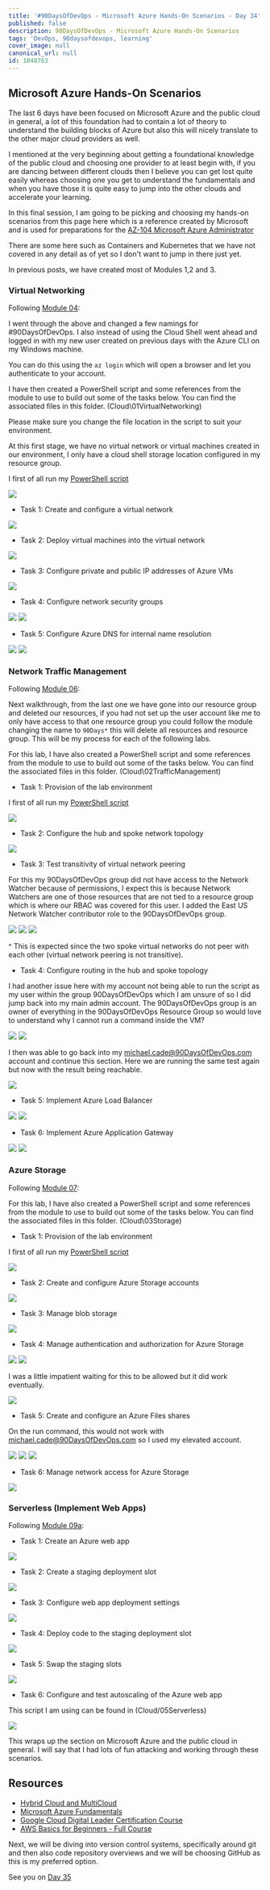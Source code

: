 ```yaml
---
title: '#90DaysOfDevOps - Microsoft Azure Hands-On Scenarios - Day 34'
published: false
description: 90DaysOfDevOps - Microsoft Azure Hands-On Scenarios
tags: 'DevOps, 90daysofdevops, learning'
cover_image: null
canonical_url: null
id: 1048763
---
```

## Microsoft Azure Hands-On Scenarios

The last 6 days have been focused on Microsoft Azure and the public cloud in general, a lot of this foundation had to contain a lot of theory to understand the building blocks of Azure but also this will nicely translate to the other major cloud providers as well. 

I mentioned at the very beginning about getting a foundational knowledge of the public cloud and choosing one provider to at least begin with, if you are dancing between different clouds then I believe you can get lost quite easily whereas choosing one you get to understand the fundamentals and when you have those it is quite easy to jump into the other clouds and accelerate your learning. 

In this final session, I am going to be picking and choosing my hands-on scenarios from this page here which is a reference created by Microsoft and is used for preparations for the [AZ-104 Microsoft Azure Administrator](https://microsoftlearning.github.io/AZ-104-MicrosoftAzureAdministrator/) 

There are some here such as Containers and Kubernetes that we have not covered in any detail as of yet so I don't want to jump in there just yet. 

In previous posts, we have created most of Modules 1,2 and 3. 

### Virtual Networking 
Following [Module 04](https://microsoftlearning.github.io/AZ-104-MicrosoftAzureAdministrator/Instructions/Labs/LAB_04-Implement_Virtual_Networking.html):

I went through the above and changed a few namings for #90DaysOfDevOps. I also instead of using the Cloud Shell went ahead and logged in with my new user created on previous days with the Azure CLI on my Windows machine. 

You can do this using the `az login` which will open a browser and let you authenticate to your account. 

I have then created a PowerShell script and some references from the module to use to build out some of the tasks below. You can find the associated files in this folder.
 (Cloud\01VirtualNetworking) 

 Please make sure you change the file location in the script to suit your environment. 

At this first stage, we have no virtual network or virtual machines created in our environment, I only have a cloud shell storage location configured in my resource group. 

I first of all run my [PowerShell script](Cloud/01VirtualNetworking/Module4_90DaysOfDevOps.ps1)

 ![](Images/Day34_Cloud1.png)
 
- Task 1: Create and configure a virtual network

 ![](Images/Day34_Cloud2.png)

- Task 2: Deploy virtual machines into the virtual network

 ![](Images/Day34_Cloud3.png)

- Task 3: Configure private and public IP addresses of Azure VMs
  
 ![](Images/Day34_Cloud4.png)

- Task 4: Configure network security groups

![](Images/Day34_Cloud5.png)
![](Images/Day34_Cloud6.png)

- Task 5: Configure Azure DNS for internal name resolution

![](Images/Day34_Cloud7.png)
![](Images/Day34_Cloud8.png)

### Network Traffic Management 
Following [Module 06](https://microsoftlearning.github.io/AZ-104-MicrosoftAzureAdministrator/Instructions/Labs/LAB_06-Implement_Network_Traffic_Management.html):

Next walkthrough, from the last one we have gone into our resource group and deleted our resources, if you had not set up the user account like me to only have access to that one resource group you could follow the module changing the name to `90Days*` this will delete all resources and resource group. This will be my process for each of the following labs. 

For this lab, I have also created a PowerShell script and some references from the module to use to build out some of the tasks below. You can find the associated files in this folder.
 (Cloud\02TrafficManagement) 

- Task 1: Provision of the lab environment

I first of all run my [PowerShell script](Cloud/02TrafficManagement/Mod06_90DaysOfDevOps.ps1)

![](Images/Day34_Cloud9.png)

- Task 2: Configure the hub and spoke network topology

![](Images/Day34_Cloud10.png)

- Task 3: Test transitivity of virtual network peering

For this my 90DaysOfDevOps group did not have access to the Network Watcher because of permissions, I expect this is because Network Watchers are one of those resources that are not tied to a resource group which is where our RBAC was covered for this user. I added the East US Network Watcher contributor role to the 90DaysOfDevOps group. 

![](Images/Day34_Cloud11.png)
![](Images/Day34_Cloud12.png)
![](Images/Day34_Cloud13.png)

^  This is expected since the two spoke virtual networks do not peer with each other (virtual network peering is not transitive).

- Task 4: Configure routing in the hub and spoke topology

I had another issue here with my account not being able to run the script as my user within the group 90DaysOfDevOps which I am unsure of so I did jump back into my main admin account. The 90DaysOfDevOps group is an owner of everything in the 90DaysOfDevOps Resource Group so would love to understand why I cannot run a command inside the VM? 

![](Images/Day34_Cloud14.png)
![](Images/Day34_Cloud15.png)

I then was able to go back into my michael.cade@90DaysOfDevOps.com account and continue this section. Here we are running the same test again but now with the result being reachable. 

![](Images/Day34_Cloud16.png)

- Task 5: Implement Azure Load Balancer

![](Images/Day34_Cloud17.png)
![](Images/Day34_Cloud18.png)

- Task 6: Implement Azure Application Gateway

![](Images/Day34_Cloud19.png)
![](Images/Day34_Cloud20.png)

### Azure Storage 
Following [Module 07](https://microsoftlearning.github.io/AZ-104-MicrosoftAzureAdministrator/Instructions/Labs/LAB_07-Manage_Azure_Storage.html):

For this lab, I have also created a PowerShell script and some references from the module to use to build out some of the tasks below. You can find the associated files in this folder.
 (Cloud\03Storage) 

- Task 1: Provision of the lab environment

I first of all run my [PowerShell script](Cloud/03Storage/Mod07_90DaysOfDeveOps.ps1)

![](Images/Day34_Cloud21.png)

- Task 2: Create and configure Azure Storage accounts

![](Images/Day34_Cloud22.png)

- Task 3: Manage blob storage

![](Images/Day34_Cloud23.png)

- Task 4: Manage authentication and authorization for Azure Storage

![](Images/Day34_Cloud24.png)
![](Images/Day34_Cloud25.png)

I was a little impatient waiting for this to be allowed but it did work eventually. 

![](Images/Day34_Cloud26.png)

- Task 5: Create and configure an Azure Files shares

On the run command, this would not work with michael.cade@90DaysOfDevOps.com so I used my elevated account. 

![](Images/Day34_Cloud27.png)
![](Images/Day34_Cloud28.png)
![](Images/Day34_Cloud29.png)

- Task 6: Manage network access for Azure Storage

![](Images/Day34_Cloud30.png)

### Serverless (Implement Web Apps)
Following [Module 09a](https://microsoftlearning.github.io/AZ-104-MicrosoftAzureAdministrator/Instructions/Labs/LAB_09a-Implement_Web_Apps.html):

- Task 1: Create an Azure web app

![](Images/Day34_Cloud31.png)

- Task 2: Create a staging deployment slot

![](Images/Day34_Cloud34.png)

- Task 3: Configure web app deployment settings

![](Images/Day34_Cloud33.png)

- Task 4: Deploy code to the staging deployment slot

![](Images/Day34_Cloud32.png)

- Task 5: Swap the staging slots

![](Images/Day34_Cloud35.png)

- Task 6: Configure and test autoscaling of the Azure web app

This script I am using can be found in (Cloud/05Serverless)

![](Images/Day34_Cloud36.png)

This wraps up the section on Microsoft Azure and the public cloud in general. I will say that I had lots of fun attacking and working through these scenarios. 

## Resources 

- [Hybrid Cloud and MultiCloud](https://www.youtube.com/watch?v=qkj5W98Xdvw)
- [Microsoft Azure Fundamentals](https://www.youtube.com/watch?v=NKEFWyqJ5XA&list=WL&index=130&t=12s)
- [Google Cloud Digital Leader Certification Course](https://www.youtube.com/watch?v=UGRDM86MBIQ&list=WL&index=131&t=10s)
- [AWS Basics for Beginners - Full Course](https://www.youtube.com/watch?v=ulprqHHWlng&t=5352s)

Next, we will be diving into version control systems, specifically around git and then also code repository overviews and we will be choosing GitHub as this is my preferred option. 

See you on [Day 35](day35.md)
